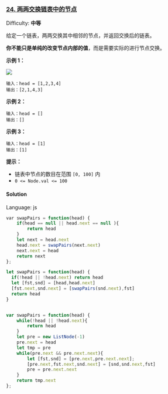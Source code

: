 ### [24\. 两两交换链表中的节点](https://leetcode-cn.com/problems/swap-nodes-in-pairs/)

Difficulty: **中等**


给定一个链表，两两交换其中相邻的节点，并返回交换后的链表。

**你不能只是单纯的改变节点内部的值**，而是需要实际的进行节点交换。

**示例 1：**

![](https://assets.leetcode.com/uploads/2020/10/03/swap_ex1.jpg)

```
输入：head = [1,2,3,4]
输出：[2,1,4,3]
```

**示例 2：**

```
输入：head = []
输出：[]
```

**示例 3：**

```
输入：head = [1]
输出：[1]
```

**提示：**

*   链表中节点的数目在范围 `[0, 100]` 内
*   `0 <= Node.val <= 100`


#### Solution

Language: js

```js 递归
​var swapPairs = function(head) {
    if(head == null || head.next == null ){
        return head
    }
    let next = head.next
    head.next = swapPairs(next.next)
    next.next = head
    return next
};
```

```js 递归2
let swapPairs = function(head) {
  if(!head || !head.next) return head
  let [fst,snd] = [head,head.next]
  [fst.next,snd.next] = [swapPairs(snd.next),fst]
  return head
}

```

```js 迭代

var swapPairs = function(head) {
    while(!head || !head.next){
        return head
    }
    let pre = new ListNode(-1)
    pre.next = head
    let tmp = pre
    while(pre.next && pre.next.next){
        let [fst,snd] = [pre.next,pre.next.next];
        [pre.next,fst.next,snd.next] = [snd,snd.next,fst]
        pre = pre.next.next
    }
    return tmp.next
};
```
